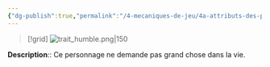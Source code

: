 ```yaml
---
{"dg-publish":true,"permalink":"/4-mecaniques-de-jeu/4a-attributs-des-personnages/traits-de-caractere/humble/"}
---
```


>[!grid] 
>![trait_humble.png|150](/img/user/Z.%20Ressources/Traits_images/Trait_humble.png)

**Description**:: Ce personnage ne demande pas grand chose dans la vie.






